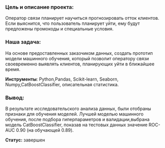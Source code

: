 ### Цель и описание проекта: 
Оператор связи планирует научиться прогнозировать отток клиентов. Если выяснится, что пользователь планирует уйти, ему будут предложены промокоды и специальные условия.

### Наша задача:
На основе предоставленных заказчиком данных, создать прототип модели машинного обучения, который позволит оператору связи своевременно выявлять клиентов, планирующих уйти в ближайшее время. 

**Инструменты**:
Python,Pandas, Scikit-learn, Seaborn, Numpy,CatBoostClassifier, описательная статистика.

### Вывод:
В результате исследовательского анализа данных, были отобраны признаки для обучения моделей. Лучшей моделью машинного обучения, после подбора гиперпараметров и валидации,выбрана модель CatBoostClassifier, показав на тестовых данных значение ROC-AUC 0.90 (на обучающей 0.89).

**Статус:** завершен
